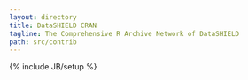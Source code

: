 ```yaml
---
layout: directory
title: DataSHIELD CRAN
tagline: The Comprehensive R Archive Network of DataSHIELD
path: src/contrib
---
```


{% include JB/setup %}


